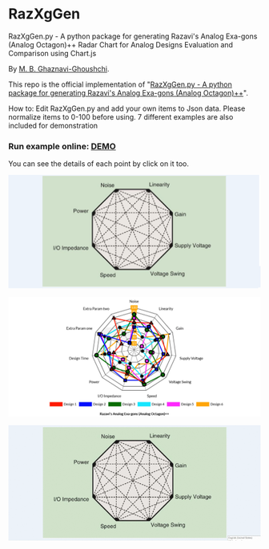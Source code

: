 # RazXgGen

RazXgGen.py - A python package for generating Razavi's Analog Exa-gons (Analog Octagon)++ 
Radar Chart for Analog Designs Evaluation and Comparison using Chart.js

By [M. B. Ghaznavi-Ghoushchi](https://github.com/ghoushchi).

This repo is the official implementation of "[RazXgGen.py - A python package for generating Razavi's Analog Exa-gons (Analog Octagon)++](https://github.com/yarpose/YARPOSE.RazXgGen)".

How to:
Edit RazXgGen.py and add your own items to Json data.
Please normalize items to 0-100 before using.
7 different examples are also included for demonstration

### Run example online: [DEMO](https://ghoushchi.github.io/ICS-HPC/EDA/RazXgGen/html/index6.html)

You can see the details of each point by click on it too.

![Conventional](video/octagon.png)

![Xagon](video/Xagon.png)


![Xagon](video/RazXgGen.gif)

